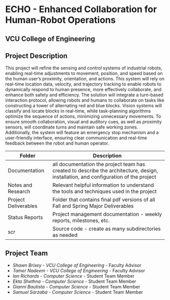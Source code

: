 # ECHO - Enhanced Collaboration for Human-Robot Operations

## VCU College of Engineering

## Project Description

This project will refine the sensing and control systems of industrial robots, enabling real-time adjustments to movement, position, and speed based on the human user’s proximity, orientation, and actions. This system will rely on real-time location data, velocity, and trajectory tracking to enable robots to dynamically respond to human presence, more effectively collaborate, and enhance both safety and efficiency. The solution will integrate a turn-based interaction protocol, allowing robots and humans to collaborate on tasks like constructing a tower of alternating red and blue blocks. Vision systems will classify and locate blocks in real-time, while task-planning algorithms optimize the sequence of actions, minimizing unnecessary movements. To ensure smooth collaboration, visual and auditory cues, as well as proximity sensors, will coordinate turns and maintain safe working zones. Additionally, the system will feature an emergency stop mechanism and a user-friendly interface, ensuring clear communication and real-time feedback between the robot and human operator.

| Folder               | Description                                                                                                                         |
| -------------------- | ----------------------------------------------------------------------------------------------------------------------------------- |
| Documentation        | all documentation the project team has created to describe the architecture, design, installation, and configuration of the project |
| Notes and Research   | Relevant helpful information to understand the tools and techniques used in the project                                             |
| Project Deliverables | Folder that contains final pdf versions of all Fall and Spring Major Deliverables                                                   |
| Status Reports       | Project management documentation - weekly reports, milestones, etc.                                                                 |
| scr                  | Source code - create as many subdirectories as needed                                                                               |

## Project Team

- *Shawn Brixey* - *VCU College of Engineering* - Faculty Advisor
- *Tamer Nadeem* - *VCU College of Engineering* - Faculty Advisor
- *Ian Richards* - *Computer Science* - Student Team Member
- *Ekta Shethna* - *Computer Science* - Student Team Member
- *Gianni Bautista* - *Computer Science* - Student Team Member
- *Samuel Sarzaba* - *Computer Science* - Student Team Member
